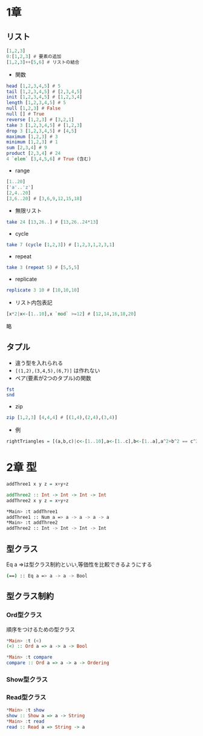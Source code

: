 # 1章

## リスト
```hs
[1,2,3]
0:[1,2,3] # 要素の追加
[1,2,3]++[5,6] # リストの結合
```

* 関数

```haskell
head [1,2,3,4,5] # 5
tail [1,2,3,4,5] # [2,3,4,5]
init [1,2,3,4,5] # [1,2,3,4]
length [1,2,3,4,5] # 5
null [1,2,3] # False
null [] # True
reverse [1,2,3] # [3,2,1]
take 3 [1,2,3,4,5] # [1,2,3]
drop 3 [1,2,3,4,5] # [4,5]
maximum [1,2,3] # 3
minimum [1,2,3] # 1
sum [2,3,4] # 9
product [2,3,4] # 24
4 `elem` [3,4,5,6] # True (含む)
```

* range

```haskell
[1..20]
['a'..'z']
[2,4..20]
[3,6..20] # [3,6,9,12,15,18]
```

* 無限リスト

```haskell
take 24 [13,26..] # [13,26..24*13]
```

* cycle

```haskell
take 7 (cycle [1,2,3]) # [1,2,3,1,2,3,1]
```

* repeat
```haskell
take 3 (repeat 5) # [5,5,5]
```

* replicate
```haskell
replicate 3 10 # [10,10,10]
```

* リスト内包表記
```haskell
[x*2|x<-[1..10],x `mod` >=12] # [12,14,16,18,20]
```

略

## タプル
* 違う型を入れられる
* `[(1,2),(3,4,5),(6,7)]` は作れない
* ペア(要素が2つのタプル)の関数
```haskell
fst
snd
```

* zip
```haskell
zip [1,2,3] [4,4,4] # [(1,4),(2,4),(3,4)]
```

* 例
```hs
rightTriangles = [(a,b,c)|c<-[1..10],a<-[1..c],b<-[1..a],a^2+b^2 == c^2 , a+b+c == 24]
```

# 2章 型
```hs
addThree1 x y z = x+y+z

addThree2 :: Int -> Int -> Int -> Int
addThree2 x y z = x+y+z
```

```bash
*Main> :t addThree1
addThree1 :: Num a => a -> a -> a -> a
*Main> :t addThree2
addThree2 :: Int -> Int -> Int -> Int
```

## 型クラス
Eq a =>は型クラス制約といい,等価性を比較できるようにする
```bash
(==) :: Eq a => a -> a -> Bool
```

## 型クラス制約
### Ord型クラス
順序をつけるための型クラス

```haskell
*Main> :t (<)
(<) :: Ord a => a -> a -> Bool

*Main> :t compare
compare :: Ord a => a -> a -> Ordering
```

### Show型クラス
### Read型クラス
```haskell
*Main> :t show
show :: Show a => a -> String
*Main> :t read
read :: Read a => String -> a
```

